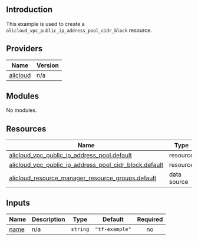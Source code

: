 ## Introduction

This example is used to create a `alicloud_vpc_public_ip_address_pool_cidr_block` resource.

<!-- BEGIN_TF_DOCS -->
## Providers

| Name | Version |
|------|---------|
| <a name="provider_alicloud"></a> [alicloud](#provider\_alicloud) | n/a |

## Modules

No modules.

## Resources

| Name | Type |
|------|------|
| [alicloud_vpc_public_ip_address_pool.default](https://registry.terraform.io/providers/aliyun/alicloud/latest/docs/resources/vpc_public_ip_address_pool) | resource |
| [alicloud_vpc_public_ip_address_pool_cidr_block.default](https://registry.terraform.io/providers/aliyun/alicloud/latest/docs/resources/vpc_public_ip_address_pool_cidr_block) | resource |
| [alicloud_resource_manager_resource_groups.default](https://registry.terraform.io/providers/aliyun/alicloud/latest/docs/data-sources/resource_manager_resource_groups) | data source |

## Inputs

| Name | Description | Type | Default | Required |
|------|-------------|------|---------|:--------:|
| <a name="input_name"></a> [name](#input\_name) | n/a | `string` | `"tf-example"` | no |
<!-- END_TF_DOCS -->    